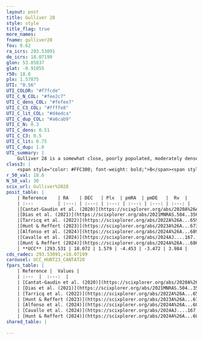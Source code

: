 ```yaml
---
layout: post
title: Gulliver 28
style: style
title_flag: true
more_names: 
fname: gulliver28
fov: 0.62
ra_icrs: 293.53091
de_icrs: 18.07199
glon: 53.85837
glat: -0.91055
r50: 18.6
plx: 1.57875
UTI: "0.56"
UTI_COLOR: "#f7fcde"
UTI_C_N_COL: "#fee2c7"
UTI_C_dens_COL: "#fefee7"
UTI_C_C3_COL: "#ffffe8"
UTI_C_lit_COL: "#d4edca"
UTI_C_dup_COL: "#a6cab9"
UTI_C_N: 0.3
UTI_C_dens: 0.51
UTI_C_C3: 0.5
UTI_C_lit: 0.75
UTI_C_dup: 1.0
UTI_summary: |
    Gulliver 28 is a somewhat close, poorly populated, moderately dense object of intermediate C3 quality. It is well-studied in the literature.
class3: |
    <span style="color: #FFC300; font-weight: bold;">B</span><span style="color: #FFC300; font-weight: bold;">B</span>
r_50_val: 18.6
N_50_val: 30
scix_url: Gulliver%2028
posit_table: |
    | Reference    | RA    | DEC   | Plx  | pmRA  | pmDE   |  Rv  |
    | :---         | :---: | :---: | :---: | :---: | :---: | :---: |
    |[Cantat-Gaudin et al. (2020)](https://scixplorer.org/abs/2020A%26A...640A...1C) | 293.559 | 18.059 | 1.581 | -4.485 | -3.4 | -- |
    |[Dias et al. (2021)](https://scixplorer.org/abs/2021MNRAS.504..356D) | 293.612 | 18.039 | 1.568 | -4.468 | -3.384 | 1.823 |
    |[Tarricq et al. (2022)](https://scixplorer.org/abs/2022A%26A...659A..59T) | 293.396 | 18.082 | 1.593 | -4.43 | -3.477 | -- |
    |[Hunt & Reffert (2023)](https://scixplorer.org/abs/2023A%26A...673A.114H) | 293.654 | 18.164 | 1.542 | -4.419 | -3.472 | 3.062 |
    |[Alfonso et al. (2024)](https://scixplorer.org/abs/2024A%26A...689A..18A) | 293.483 | 17.993 | 1.54 | -4.445 | -3.478 | -- |
    |[Cavallo et al. (2024)](https://scixplorer.org/abs/2024AJ....167...12C) | 293.483 | 18.27 | 1.549 | -- | -- | -- |
    |[Hunt & Reffert (2024)](https://scixplorer.org/abs/2024A%26A...686A..42H) | 293.654 | 18.164 | 1.542 | -4.419 | -3.472 | 3.062 |
    | **UCC** |293.531 | 18.072 | 1.579 | -4.453 | -3.472 | 3.984 | 
cds_radec: 293.53091,+18.07199
carousel: UCC_HUNT23_CANTAT20
fpars_table: |
    | Reference |  Values |
    | :---  |  :---:  |
    | [Cantat-Gaudin et al. (2020)](https://scixplorer.org/abs/2020A%26A...640A...1C) | `AVNN=0.97, DMNN=9.01, AgeNN=8.53` |
    | [Dias et al. (2021)](https://scixplorer.org/abs/2021MNRAS.504..356D) | `Av=1.137, Dist=590, logage=8.957, [Fe/H]=0.152` |
    | [Tarricq et al. (2022)](https://scixplorer.org/abs/2022A%26A...659A..59T) | `Dist=621, logAgeNN=8.56` |
    | [Hunt & Reffert (2023)](https://scixplorer.org/abs/2023A%26A...673A.114H) | `AV50=2.132, diffAV50=2.333, MOD50=8.941, logAge50=7.821` |
    | [Alfonso et al. (2024)](https://scixplorer.org/abs/2024A%26A...689A..18A) | `AV=0.96997, MOD=9.00981, logAge=9.06237, Z=0.15202` |
    | [Cavallo et al. (2024)](https://scixplorer.org/abs/2024AJ....167...12C) | `AV50=1.31, dMod50=9.07, logAge50=8.45, [Fe/H]50=0.65` |
    | [Hunt & Reffert (2024)](https://scixplorer.org/abs/2024A%26A...686A..42H) | `MassJ=111.387` |
shared_table: |
    
---
```

